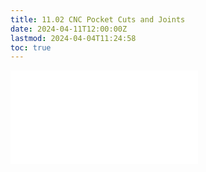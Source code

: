 ```yaml
---
title: 11.02 CNC Pocket Cuts and Joints
date: 2024-04-11T12:00:00Z
lastmod: 2024-04-04T11:24:58
toc: true
---
```


![Link to included file content](../../../../digital-fabrication/cnc/cnc-pocket-cuts-and-joints.md)
